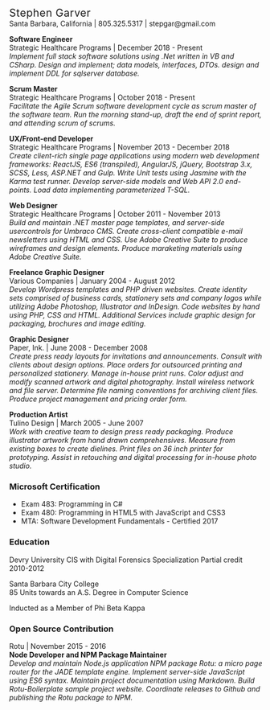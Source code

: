 <h2 style="font-weight: normal; letter-spacing: .5px; margin: 0;">Stephen Garver</h2>
Santa Barbara, California | 805.325.5317 | stepgar@gmail.com

**Software Engineer**  
Strategic Healthcare Programs | December 2018 - Present  
_Implement full stack software solutions using .Net written in VB and CSharp. Design and implement; data models, interfaces, DTOs. design and implement DDL for sqlserver database._

**Scrum Master**  
Strategic Healthcare Programs | October 2018 - Present  
_Facilitate the Agile Scrum software development cycle as scrum master of the software team. Run the morning stand-up, draft the end of sprint report, and attending scrum of scrums._

**UX/Front-end Developer**  
Strategic Healthcare Programs | November 2013 - December 2018  
_Create client-rich single page applications using modern web development frameworks: ReactJS, ES6 (transpiled), AngularJS, jQuery, Bootstrap 3.x, SCSS, Less, ASP.NET and Gulp. Write Unit tests using Jasmine with the Karma test runner. Develop server-side models and Web API 2.0 end-points. Load data implementing parameterized T-SQL._

**Web Designer**  
Strategic Healthcare Programs | October 2011 - November 2013  
_Build and maintain .NET master page templates, and server-side usercontrols for Umbraco CMS. Create cross-client compatible e-mail newsletters using HTML and CSS. Use Adobe Creative Suite to produce wireframes and design elements. Produce maraketing materials using Adobe Creative Suite._

**Freelance Graphic Designer**  
Various Companies | January 2004 - August 2012  
_Develop Wordpress templates and PHP driven websites. Create identity sets comprised of business cards, stationery sets and company logos while utilizing Adobe Photoshop, Illustrator and InDesign. Code websites by hand using PHP, CSS and HTML. Additional Services include graphic design for packaging, brochures and image editing._

**Graphic Designer**  
Paper, Ink. | June 2008 - December 2008  
_Create press ready layouts for invitations and announcements. Consult with clients about design options. Place orders for outsourced printing and personalized stationery. Manage in-house print runs. Color adjust and modify scanned artwork and digital photography. Install wireless network and file server. Determine file naming conventions for archiving client files. Produce project management and pricing order form._

**Production Artist**  
Tulino Design | March 2005 - June 2007  
_Work with creative team to design press ready packaging. Produce illustrator artwork from hand drawn comprehensives. Measure from existing boxes to create dielines. Print files on 36 inch printer for prototyping. Assist in retouching and digital processing for in-house photo studio._

### Microsoft Certification
- Exam 483: Programming in C# 
- Exam 480: Programming in HTML5 with JavaScript and CSS3
- MTA: Software Development Fundamentals - Certified 2017 

### Education
Devry University 
CIS with Digital Forensics Specialization 
Partial credit
2010-2012

Santa Barbara City College  
85 Units towards an A.S. Degree in Computer Science  

Inducted as a Member of Phi Beta Kappa

### Open Source Contribution 
Rotu | November 2015 - 2016  
**Node Developer and NPM Package Maintainer**  
_Develop and maintain Node.js application NPM package Rotu: a micro page router for the JADE template engine. Implement server-side JavaScript using ES6 syntax. Maintain project documentation using Markdown. Build Rotu-Boilerplate sample project website. Coordinate releases to Github and publishing the Rotu package to NPM._
